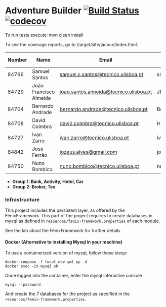 # Adventure Builder [![Build Status](https://travis-ci.com/tecnico-softeng/es18tg_4-project.svg?token=QrvBnxsJSb77gEVgCsc4&branch=develop)](https://travis-ci.com/tecnico-softeng/es18tg_4-project) [![codecov](https://codecov.io/gh/tecnico-softeng/es18tg_4-project/branch/master/graph/badge.svg?token=pf3I6YTLlc)](https://codecov.io/gh/tecnico-softeng/es18tg_4-project)



To run tests execute: mvn clean install

To see the coverage reports, go to <module name>/target/site/jacoco/index.html.


|   Number   |          Name           |                  Email                  |   GitHub Username  | Group |
| ---------- | ----------------------- | --------------------------------------- | -------------------| ----- |
|   84766    |     Samuel Santos       |  samuel.c.santos@tecnico.ulisboa.pt     |    santos-samuel   |   2   |
|   84729    | João Francisco Almeida  | joao.santos.almeida@tecnico.ulisboa.pt  |     JFMSAlmeida    |   2   |
|   84704    |    Bernardo Andrade     | bernardo.andrade@tecnico.ulisboa.pt     |       Berhart      |   2   |
|   84708    |     David Coimbra       |  david.coimbra@tecnico.ulisboa.pt       |    HiveMindize     |   1   |
|   84727    |      Ivan Zarro         |       ivan.zarro@tecnico.ulisboa.pt     |     ivancivel      |   2   |
|   84842    |      José Ferrão        |       jozeus.alves@gmail.com            |       jozeus       |   1   |
|   84750    |      Nuno Bombico       |     nuno.bombico@tecnico.ulisboa.pt     |    nunoBombico1    |   1   |

- **Group 1: Bank, Activity, Hotel, Car**
- **Group 2: Broker, Tax**

### Infrastructure

This project includes the persistent layer, as offered by the FénixFramework.
This part of the project requires to create databases in mysql as defined in `resources/fenix-framework.properties` of each module.

See the lab about the FénixFramework for further details.

#### Docker (Alternative to installing Mysql in your machine)

To use a containerized version of mysql, follow these stesp:

```
docker-compose -f local.dev.yml up -d
docker exec -it mysql sh
```

Once logged into the container, enter the mysql interactive console

```
mysql --password
```

And create the 7 databases for the project as specified in
the `resources/fenix-framework.properties`.
